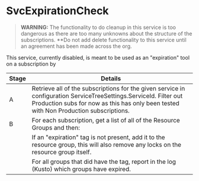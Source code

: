 # SvcExpirationCheck

> **WARNING:** The functionality to do cleanup in this service is too dangerous as there are too many unknowns about the structure of the subscriptions. **Do not add delete functionality to this service until an agreement has been made across the org.

This service, currently disabled, is meant to be used as an "expiration" tool on a subscription by

|Stage|Details|
|---|---|
|A|Retrieve all of the subscriptions for the given service in configuration ServiceTreeSettings.ServiceId. Filter out Production subs for now as this has only been tested with Non Production subscriptions.|
|B|For each subscription, get a list of all of the Resource Groups and then:|
||If an "expiration" tag is not present, add it to the resource group, this will also remove any locks on the resource group itself.|
||For all groups that did have the tag, report in the log (Kusto) which groups have expired.|
